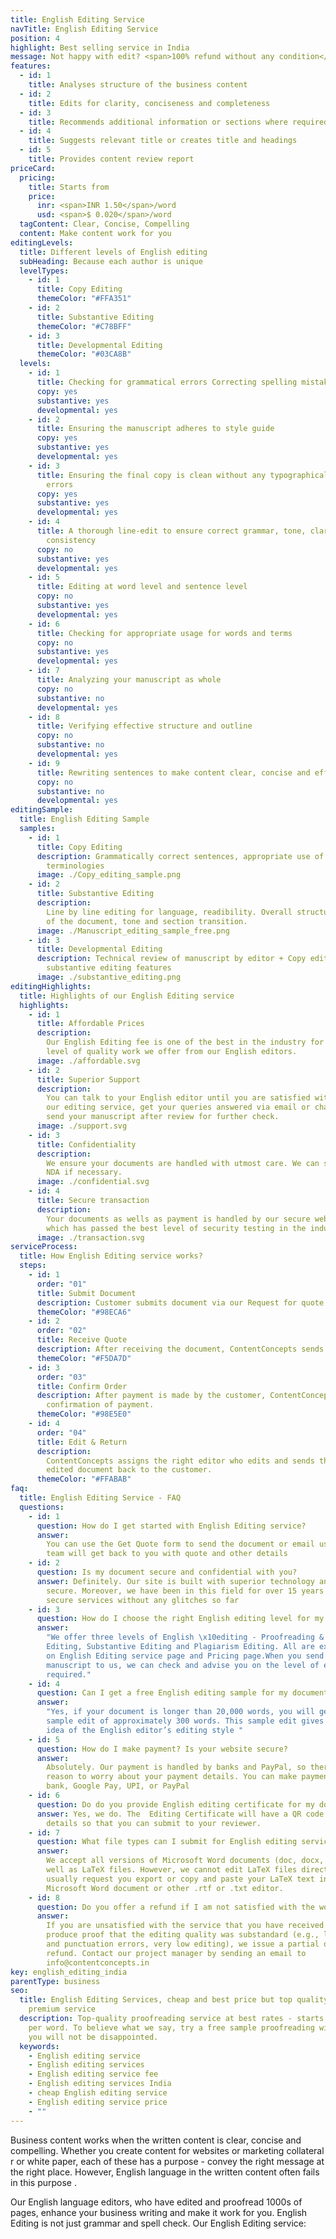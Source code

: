 ```yaml
---
title: English Editing Service
navTitle: English Editing Service
position: 4
highlight: Best selling service in India
message: Not happy with edit? <span>100% refund without any condition</span>
features:
  - id: 1
    title: Analyses structure of the business content
  - id: 2
    title: Edits for clarity, conciseness and completeness
  - id: 3
    title: Recommends additional information or sections where required
  - id: 4
    title: Suggests relevant title or creates title and headings
  - id: 5
    title: Provides content review report
priceCard:
  pricing:
    title: Starts from
    price:
      inr: <span>INR 1.50</span>/word
      usd: <span>$ 0.020</span>/word
  tagContent: Clear, Concise, Compelling
  content: Make content work for you
editingLevels:
  title: Different levels of English editing
  subHeading: Because each author is unique
  levelTypes:
    - id: 1
      title: Copy Editing
      themeColor: "#FFA351"
    - id: 2
      title: Substantive Editing
      themeColor: "#C78BFF"
    - id: 3
      title: Developmental Editing
      themeColor: "#03CA8B"
  levels:
    - id: 1
      title: Checking for grammatical errors Correcting spelling mistakes
      copy: yes
      substantive: yes
      developmental: yes
    - id: 2
      title: Ensuring the manuscript adheres to style guide
      copy: yes
      substantive: yes
      developmental: yes
    - id: 3
      title: Ensuring the final copy is clean without any typographical or other
        errors
      copy: yes
      substantive: yes
      developmental: yes
    - id: 4
      title: A thorough line-edit to ensure correct grammar, tone, clarity and
        consistency
      copy: no
      substantive: yes
      developmental: yes
    - id: 5
      title: Editing at word level and sentence level
      copy: no
      substantive: yes
      developmental: yes
    - id: 6
      title: Checking for appropriate usage for words and terms
      copy: no
      substantive: yes
      developmental: yes
    - id: 7
      title: Analyzing your manuscript as whole
      copy: no
      substantive: no
      developmental: yes
    - id: 8
      title: Verifying effective structure and outline
      copy: no
      substantive: no
      developmental: yes
    - id: 9
      title: Rewriting sentences to make content clear, concise and effective
      copy: no
      substantive: no
      developmental: yes
editingSample:
  title: English Editing Sample
  samples:
    - id: 1
      title: Copy Editing
      description: Grammatically correct sentences, appropriate use of words and
        terminologies
      image: ./Copy_editing_sample.png
    - id: 2
      title: Substantive Editing
      description:
        Line by line editing for language, readibility. Overall structure
        of the document, tone and section transition.
      image: ./Manuscript_editing_sample_free.png
    - id: 3
      title: Developmental Editing
      description: Technical review of manuscript by editor + Copy editing,
        substantive editing features
      image: ./substantive_editing.png
editingHighlights:
  title: Highlights of our English Editing service
  highlights:
    - id: 1
      title: Affordable Prices
      description:
        Our English Editing fee is one of the best in the industry for the
        level of quality work we offer from our English editors.
      image: ./affordable.svg
    - id: 2
      title: Superior Support
      description:
        You can talk to your English editor until you are satisfied with
        our editing service, get your queries answered via email or chat and
        send your manuscript after review for further check.
      image: ./support.svg
    - id: 3
      title: Confidentiality
      description:
        We ensure your documents are handled with utmost care. We can sign
        NDA if necessary.
      image: ./confidential.svg
    - id: 4
      title: Secure transaction
      description:
        Your documents as wells as payment is handled by our secure website
        which has passed the best level of security testing in the industry.
      image: ./transaction.svg
serviceProcess:
  title: How English Editing service works?
  steps:
    - id: 1
      order: "01"
      title: Submit Document
      description: Customer submits document via our Request for quote page.
      themeColor: "#98ECA6"
    - id: 2
      order: "02"
      title: Receive Quote
      description: After receiving the document, ContentConcepts sends price quote.
      themeColor: "#F5DA7D"
    - id: 3
      order: "03"
      title: Confirm Order
      description: After payment is made by the customer, ContentConcepts sends
        confirmation of payment.
      themeColor: "#98E5E0"
    - id: 4
      order: "04"
      title: Edit & Return
      description:
        ContentConcepts assigns the right editor who edits and sends the
        edited document back to the customer.
      themeColor: "#FFABAB"
faq:
  title: English Editing Service - FAQ
  questions:
    - id: 1
      question: How do I get started with English Editing service?
      answer:
        You can use the Get Quote form to send the document or email us. Our
        team will get back to you with quote and other details
    - id: 2
      question: Is my document secure and confidential with you?
      answer: Definitely. Our site is built with superior technology and is most
        secure. Moreover, we have been in this field for over 15 years offering
        secure services without any glitches so far
    - id: 3
      question: How do I choose the right English editing level for my document?
      answer:
        "We offer three levels of English \x10editing - Proofreading & Copy
        Editing, Substantive Editing and Plagiarism Editing. All are explained
        on English Editing service page and Pricing page.When you send your
        manuscript to us, we can check and advise you on the level of editing
        required."
    - id: 4
      question: Can I get a free English editing sample for my document?
      answer:
        "Yes, if your document is longer than 20,000 words, you will get free
        sample edit of approximately 300 words. This sample edit gives you an
        idea of the English editor’s editing style "
    - id: 5
      question: How do I make payment? Is your website secure?
      answer:
        Absolutely. Our payment is handled by banks and PayPal, so there is no
        reason to worry about your payment details. You can make payment via
        bank, Google Pay, UPI, or PayPal
    - id: 6
      question: Do do you provide English editing certificate for my document?
      answer: Yes, we do. The  Editing Certificate will have a QR code and other
        details so that you can submit to your reviewer.
    - id: 7
      question: What file types can I submit for English editing service?
      answer:
        We accept all versions of Microsoft Word documents (doc, docx, rtf), as
        well as LaTeX files. However, we cannot edit LaTeX files directly, so we
        usually request you export or copy and paste your LaTeX text into a
        Microsoft Word document or other .rtf or .txt editor.
    - id: 8
      question: Do you offer a refund if I am not satisfied with the work?
      answer:
        If you are unsatisfied with the service that you have received and can
        produce proof that the editing quality was substandard (e.g., language
        and punctuation errors, very low editing), we issue a partial or full
        refund. Contact our project manager by sending an email to
        info@contentconcepts.in
key: english_editing_india
parentType: business
seo:
  title: English Editing Services, cheap and best price but top quality work and
    premium service
  description: Top-quality proofreading service at best rates - starts at INR 1
    per word. To believe what we say, try a free sample proofreading with us,
    you will not be disappointed.
  keywords:
    - English editing service
    - English editing services
    - English editing service fee
    - English editing services India
    - cheap English editing service
    - English editing service price
    - ""
---
```


Business content works when the written content is clear, concise and compelling. Whether you create content for websites or marketing collateral r or white paper, each of these has a purpose - convey the right message at the right place. However, English language in the written content often fails in this purpose .

Our English language editors, who have edited and proofread 1000s of pages, enhance your business writing and make it work for you. English Editing is not just grammar and spell check. Our English Editing service:
